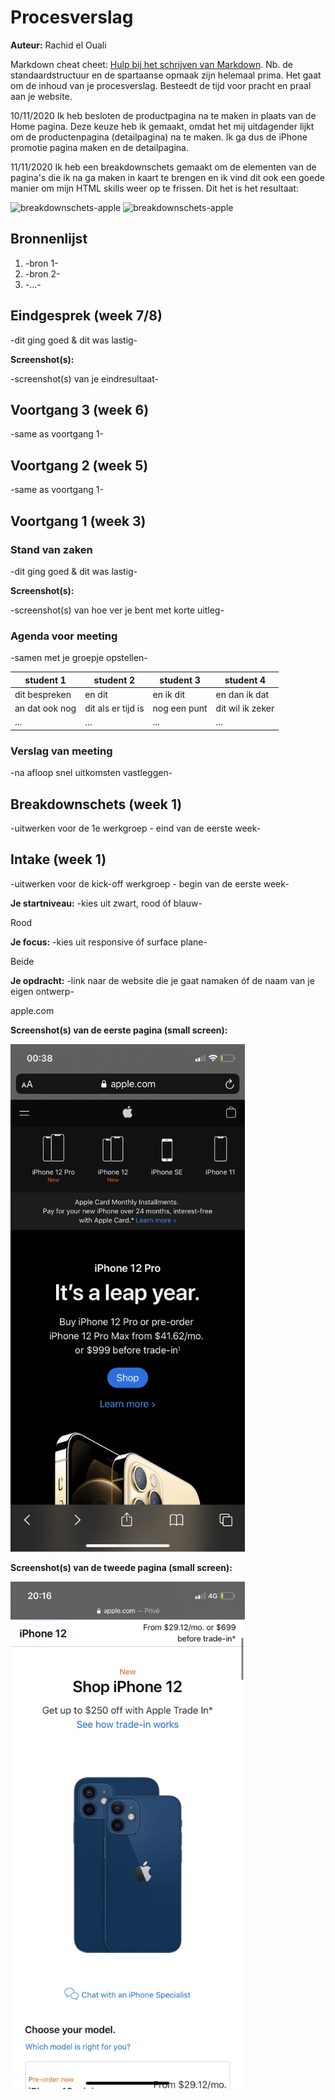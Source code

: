 # Procesverslag
**Auteur:** Rachid el Ouali

Markdown cheat cheet: [Hulp bij het schrijven van Markdown](https://github.com/adam-p/markdown-here/wiki/Markdown-Cheatsheet). Nb. de standaardstructuur en de spartaanse opmaak zijn helemaal prima. Het gaat om de inhoud van je procesverslag. Besteedt de tijd voor pracht en praal aan je website.

10/11/2020
Ik heb besloten de productpagina na te maken in plaats van de Home pagina. Deze keuze heb ik gemaakt, omdat 
het mij uitdagender lijkt om de productenpagina (detailpagina) na te maken. Ik ga dus de iPhone promotie pagina maken en de detailpagina.


11/11/2020
Ik heb een breakdownschets gemaakt om de elementen van de pagina's die ik na ga maken in kaart te brengen en ik vind dit ook een goede manier om mijn 
HTML skills weer op te frissen. Dit het is het resultaat:

<img src="images/breakdownschets-apple_Tekengebied 1-01.jpg" width="375px" alt="breakdownschets-apple">
<img src="images/breakdownschets-apple_Tekengebied 1-02.jpg" width="375px" alt="breakdownschets-apple">



## Bronnenlijst
1. -bron 1-
2. -bron 2-
3. -...-



## Eindgesprek (week 7/8)

-dit ging goed & dit was lastig-

**Screenshot(s):**

-screenshot(s) van je eindresultaat-



## Voortgang 3 (week 6)

-same as voortgang 1-



## Voortgang 2 (week 5)

-same as voortgang 1-



## Voortgang 1 (week 3)

### Stand van zaken

-dit ging goed & dit was lastig-

**Screenshot(s):**

-screenshot(s) van hoe ver je bent met korte uitleg-

### Agenda voor meeting

-samen met je groepje opstellen-

| student 1      | student 2          | student 3    | student 4        |
| ---            | ---                | ---          | ---              |
| dit bespreken  | en dit             | en ik dit    | en dan ik dat    |
| an dat ook nog | dit als er tijd is | nog een punt | dit wil ik zeker |
| ...            | ...                | ...          | ...              |

### Verslag van meeting

-na afloop snel uitkomsten vastleggen-



## Breakdownschets (week 1)

-uitwerken voor de 1e werkgroep - eind van de eerste week-



## Intake (week 1)
-uitwerken voor de kick-off werkgroep - begin van de eerste week-

**Je startniveau:** -kies uit zwart, rood óf blauw-

Rood

**Je focus:** -kies uit responsive óf surface plane-

Beide

**Je opdracht:** -link naar de website die je gaat namaken óf de naam van je eigen ontwerp-

apple.com

**Screenshot(s) van de eerste pagina (small screen):**

<img src="images/screenshot1.png" width="375px" alt="omschrijving van de pagina">

**Screenshot(s) van de tweede pagina (small screen):**

<img src="images/screenshot2.png" width="375px" alt="omschrijving van de pagina">
